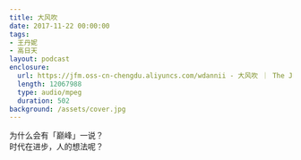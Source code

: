 ```yaml
---
title: 大风吹
date: 2017-11-22 00:00:00
tags:
- 王丹妮
- 高日天
layout: podcast
enclosure:
  url: https://jfm.oss-cn-chengdu.aliyuncs.com/wdannii - 大风吹 ｜ The Jungle.mp3
  length: 12067988
  type: audio/mpeg
  duration: 502
background: /assets/cover.jpg
---
```

为什么会有「巅峰」一说？  
时代在进步，人的想法呢？
